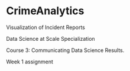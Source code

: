 # CrimeAnalytics
Visualization of Incident Reports

Data Science at Scale Specialization

Course 3: Communicating Data Science Results.

Week 1 assignment
